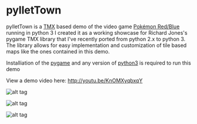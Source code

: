 pylletTown
==========

pylletTown is a [TMX](https://github.com/bjorn/tiled/wiki/TMX-Map-Format) based demo of the video game [Pokémon Red/Blue](https://en.wikipedia.org/wiki/Pok%C3%A9mon_Red_and_Blue) running in python 3
I created it as a working showcase for Richard Jones's pygame TMX library that I've recently ported from python 2.x to python 3. The library allows for easy implementation and customization of tile based maps like the ones contained in this demo.

Installiation of the [pygame](http://www.pygame.org/install.html) and any version of [python3](http://www.python.org/getit/) is required to run this demo

View a demo video here: http://youtu.be/KnOMXyqbxqY

![alt tag](http://i.imgur.com/kudkDNn.png)

![alt tag](http://imgur.com/BG0gJ4g)

![alt tag](http://i.imgur.com/BfY1qzM.png)

